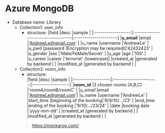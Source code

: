 # Azure MongoDB
- Database name: Library
  - Collection1: user_info
    - structure: 
      |field               |desc                                 |sample                 |
      |:------------------:|:-----------------------------------:|:---------------------:|
      |**u_email**         |email                                |'AndrewLe@gmail.com'   |
      |u_name              |username                             |'AndrewLe'             |
      |u_pwd               |password (Encryption may be required)|'42432423'             |
      |u_gender            |sex                                  |'Male/FeMale/Secret'   |
      |u_age               |age                                  |'100'                  |
      |u_career            |career                               |'terrorist' (lowercase)|
      |created_at          |generated by backend                 |                       |
      |modified_at         |generated by backend                 |                       | 
  - Collection2: room_info
    - structure:  
      |field               |desc                    |sample              |
      |:------------------:|:----------------------:|:------------------:|
      |**room_id**         |3 chosen rooms (A,B,C)  |'roomA/roomB/roomC' |
      |*u_email*           |email                   |'AndrewLe@gmail.com'|
      |u_name              |username                |'AndrewLe'          |
      |start_time          |beginning of the booking|'8/9/10/.../23'     |
      |end_time            |ending of the booking   |'9/10/.../23/24'    |
      |date                |booking date            |'yyyy-mm-dd'        |
      |created_at          |generated by backend    |                    |
      |modified_at         |generated by backend    |                    |
    > https://mockaroo.com/

